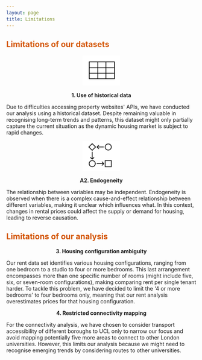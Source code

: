 ```yaml
---
layout: page
title: Limitations
---
```

## <span style="color: #D35400 ;">Limitations of our datasets</span>

<p align="center"> <img src="img/Screenshot 2024-01-13 at 10.18.51.png" alt="Image Alt Text" width="100" /> </p>

<p align="center"><strong>1. Use of historical data</strong></p>

Due to difficulties accessing property websites' APIs, we have conducted our analysis using a historical dataset. Despite remaining valuable in recognising long-term trends and patterns, this dataset might only partially capture the current situation as the dynamic housing market is subject to rapid changes.

<p align="center"> <img src="img/Screenshot 2024-01-13 at 10.23.11.png" alt="Image Alt Text" width="100" /> </p>

<p align="center"><strong>A2. Endogeneity</strong></p>

The relationship between variables may be independent. Endogeneity is observed when there is a complex cause-and-effect relationship between different variables, making it unclear which influences what. In this context, changes in rental prices could affect the supply or demand for housing, leading to reverse causation.

## <span style="color: #D35400 ;">Limitations of our analysis</span>

<p align="center"><strong>3. Housing configuration ambiguity</strong></p>

Our rent data set identifies various housing configurations, ranging from one bedroom to a studio to four or more bedrooms. This last arrangement encompasses more than one specific number of rooms (might include five, six, or seven-room configurations), making comparing rent per single tenant harder. To tackle this problem, we have decided to limit the '4 or more bedrooms' to four bedrooms only, meaning that our rent analysis overestimates prices for that housing configuration.

<p align="center"><strong>4. Restricted connectivity mapping</strong></p>

For the connectivity analysis, we have chosen to consider transport accessibility of different boroughs to UCL only to narrow our focus and avoid mapping potentially five more areas to connect to other London universities. However, this limits our analysis because we might need to recognise emerging trends by considering routes to other universities.
